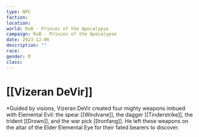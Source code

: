 ```yaml
---
type: NPC
faction: 
location: 
world: RxB - Princes of the Apocalypse
campaign: RxB - Princes of the Apocalypse
date: 2023-12-06
description: ""
race: 
gender: M
class:
---
```

# [[Vizeran DeVir]]

*Guided by visions, Vizeran DeVir created four mighty weapons imbued with Elemental Evil: the spear [[Windvane]], the dagger [[Tinderstrike]], the trident [[Drown]], and the war pick [[Ironfang]]. He left these weapons on the altar of the Elder Elemental Eye for their fated bearers to discover.